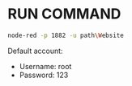 # RUN COMMAND

```bash 
node-red -p 1882 -u path\Website
```

Default account: 
- Username: root
- Password: 123